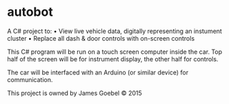# autobot

A C# project to:
• View live vehicle data, digitally representing an instument cluster
• Replace all dash & door controls with on-screen controls

This C# program will be run on a touch screen computer inside the car.
Top half of the screen will be for instrument display, the other half for controls.

The car will be interfaced with an Arduino (or similar device) for communication.

This project is owned by James Goebel
© 2015
